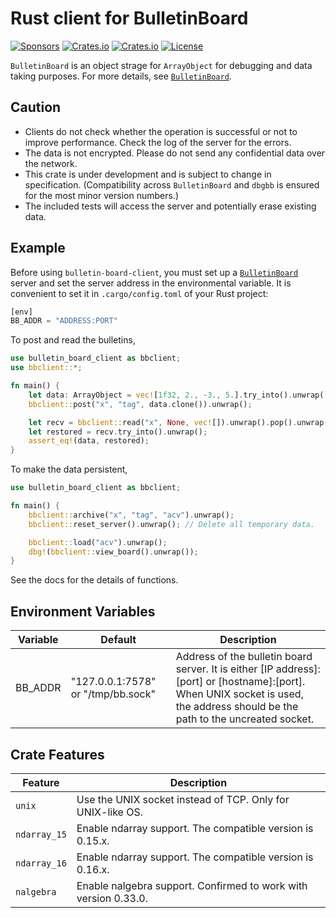 Rust client for BulletinBoard
=============================
[![Sponsors](https://img.shields.io/badge/offer-Coffee-red?style=flat-square)](https://github.com/sponsors/YShoji-HEP)
[![Crates.io](https://img.shields.io/crates/v/bulletin-board-client?style=flat-square)](https://crates.io/crates/bulletin-board-client)
[![Crates.io](https://img.shields.io/crates/d/bulletin-board-client?style=flat-square)](https://crates.io/crates/bulletin-board-client)
[![License](https://img.shields.io/badge/license-Apache%202.0-blue?style=flat-square)](https://github.com/YShoji-HEP/BulletinBoard/blob/main/LICENSE.txt)

`BulletinBoard` is an object strage for `ArrayObject` for debugging and data taking purposes.
For more details, see [`BulletinBoard`](https://github.com/YShoji-HEP/BulletinBoard).

Caution
-------
* Clients do not check whether the operation is successful or not to improve performance. Check the log of the server for the errors.
* The data is not encrypted. Please do not send any confidential data over the network.
* This crate is under development and is subject to change in specification. (Compatibility across `BulletinBoard` and `dbgbb` is ensured for the most minor version numbers.)
* The included tests will access the server and potentially erase existing data.

Example
-------
Before using `bulletin-board-client`, you must set up a [`BulletinBoard`](https://github.com/YShoji-HEP/BulletinBoard) server and set the server address in the environmental variable. It is convenient to set it in `.cargo/config.toml` of your Rust project:
```rust
[env]
BB_ADDR = "ADDRESS:PORT"
```

To post and read the bulletins, 
```rust
use bulletin_board_client as bbclient;
use bbclient::*;

fn main() {
    let data: ArrayObject = vec![1f32, 2., -3., 5.].try_into().unwrap();
    bbclient::post("x", "tag", data.clone()).unwrap();

    let recv = bbclient::read("x", None, vec![]).unwrap().pop().unwrap();
    let restored = recv.try_into().unwrap();
    assert_eq!(data, restored);
}
```

To make the data persistent,
```rust
use bulletin_board_client as bbclient;

fn main() {
    bbclient::archive("x", "tag", "acv").unwrap();
    bbclient::reset_server().unwrap(); // Delete all temporary data.

    bbclient::load("acv").unwrap();
    dbg!(bbclient::view_board().unwrap());
}
```

See the docs for the details of functions.

Environment Variables
---------------------
|Variable|Default|Description|
|-|-|-|
|BB_ADDR|"127.0.0.1:7578" or "/tmp/bb.sock"|Address of the bulletin board server. It is either [IP address]:[port] or [hostname]:[port]. When UNIX socket is used, the address should be the path to the uncreated socket.|


Crate Features
--------------
|Feature|Description|
|-|-|
|`unix`|Use the UNIX socket instead of TCP. Only for UNIX-like OS.|
|`ndarray_15`|Enable ndarray support. The compatible version is 0.15.x.|
|`ndarray_16`|Enable ndarray support. The compatible version is 0.16.x.|
|`nalgebra`|Enable nalgebra support. Confirmed to work with version 0.33.0.|